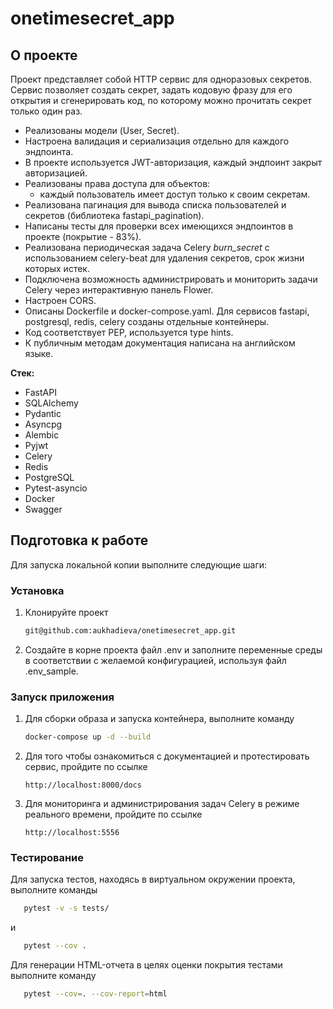 # onetimesecret_app

<!-- ABOUT THE PROJECT -->
## О проекте
Проект представляет собой HTTP сервис для одноразовых секретов.
<br>
Сервис позволяет создать секрет, задать кодовую фразу для его открытия и cгенерировать код, по которому можно прочитать секрет только один раз.
<br>
- Реализованы модели (User, Secret).
- Настроена валидация и сериализация отдельно для каждого эндпоинта.
- В проекте используется JWT-авторизация, каждый эндпоинт закрыт авторизацией.
- Реализованы права доступа для объектов:
  - каждый пользователь имеет доступ только к своим секретам.
- Реализована пагинация для вывода списка пользователей и секретов (библиотека fastapi_pagination).
- Написаны тесты для проверки всех имеющихся эндпоинтов в проекте (покрытие - 83%).
- Реализована периодическая задача Celery *burn_secret* с использованием celery-beat для удаления секретов, срок жизни которых истек.
- Подключена возможность администрировать и мониторить задачи Celery через интерактивную панель Flower.
- Настроен CORS.
- Описаны Dockerfile и docker-compose.yaml. Для сервисов fastapi, postgresql, redis, celery созданы отдельные контейнеры.
- Код соответствует PEP, используется type hints.
- К публичным методам документация написана на английском языке.



**Стек:**
- FastAPI
- SQLAlchemy
- Pydantic
- Asyncpg
- Alembic
- Pyjwt
- Celery
- Redis
- PostgreSQL
- Pytest-asyncio
- Docker
- Swagger


<!-- GETTING STARTED -->
## Подготовка к работе

Для запуска локальной копии выполните следующие шаги:

### Установка

1. Клонируйте проект
   ```sh
   git@github.com:aukhadieva/onetimesecret_app.git
   ```
2. Создайте в корне проекта файл .env и заполните переменные среды в соответствии с желаемой конфигурацией, используя файл .env_sample. 


### Запуск приложения
1. Для сборки образа и запуска контейнера, выполните команду
   ```sh
   docker-compose up -d --build
   ```
2. Для того чтобы ознакомиться с документацией и протестировать сервис, пройдите по ссылке 
   ```url
   http://localhost:8000/docs
   ```
2. Для мониторинга и администрирования задач Celery в режиме реального времени, пройдите по ссылке 
   ```url
   http://localhost:5556
   ```

### Тестирование
Для запуска тестов, находясь в виртуальном окружении проекта, выполните команды
```sh
   pytest -v -s tests/
   ```
и
```sh
   pytest --cov .
   ```
Для генерации HTML-отчета в целях оценки покрытия тестами выполните команду
```sh
   pytest --cov=. --cov-report=html
   ```
